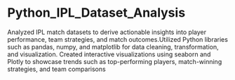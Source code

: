# Python_IPL_Dataset_Analysis
Analyzed IPL match datasets to derive actionable insights into player performance, team strategies, and match
outcomes.Utilized Python libraries such as pandas, numpy, and matplotlib for data cleaning, transformation, and visualization.
Created interactive visualizations using seaborn and Plotly to showcase trends such as top-performing players,
match-winning strategies, and team comparisons
